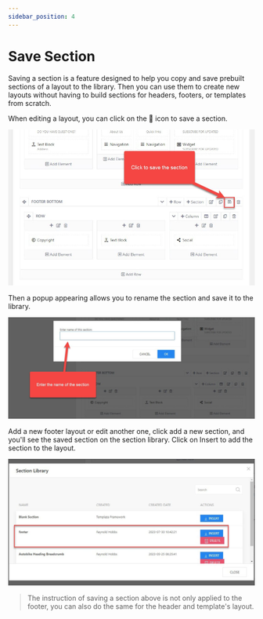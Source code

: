 ```yaml
---
sidebar_position: 4
---
```

# Save Section

Saving a section is a feature designed to help you copy and save prebuilt sections of a layout to the library. Then you can use them to create new layouts without having to build sections for headers, footers, or templates from scratch. 

When editing a layout, you can click on the 💾 icon to save a section. 

![Section](./img/save-session.jpeg)

Then a popup appearing allows you to rename the section and save it to the library. 

![Section](./img/section-name.jpeg)

Add a new footer layout or edit another one, click add a new section, and you'll see the saved section on the section library. Click on Insert to add the section to the layout. 

![Section](./img/section-library.jpeg)

> The instruction of saving a section above is not only applied to the footer, you can also do the same for the header and template's layout. 

